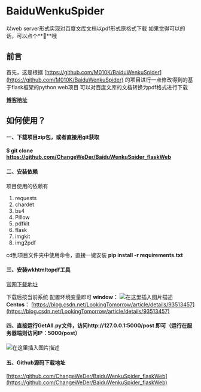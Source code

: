 # BaiduWenkuSpider
以web server形式实现对百度文库文档以pdf形式原格式下载
如果觉得可以的话，可以点个**🌟**哦


## 前言
首先，这是根据
[https://github.com/M010K/BaiduWenkuSpider](https://github.com/M010K/BaiduWenkuSpider)
的项目进行一点修改得到的基于flask框架的python web项目
可以对百度文库的文档转换为pdf格式进行下载

**[博客地址](https://www.upstudy.top/index.php/archives/21/)**

## 如何使用？
#### 一、下载项目zip包，或者直接用git获取

**$ git clone https://github.com/ChangeWeDer/BaiduWenkuSpider_flaskWeb**


#### 二、安装依赖
项目使用的依赖有
1. requests
2. chardet
3. bs4
4. Pillow
5. pdfkit
6. flask
7. imgkit
8. img2pdf

cd到项目文件夹中使用命令，直接一键安装
**pip install -r requirements.txt**

#### 三、安装wkhtmltopdf工具
[官网下载地址](https://wkhtmltopdf.org/downloads.html)

下载后按当前系统
配置环境变量即可
**window：**
![在这里插入图片描述](https://img-blog.csdnimg.cn/20200421234401464.png?x-oss-process=image/watermark,type_ZmFuZ3poZW5naGVpdGk,shadow_10,text_aHR0cHM6Ly9ibG9nLmNzZG4ubmV0L3dlaXhpbl80Mzg3ODMzMg==,size_16,color_FFFFFF,t_70)
**Centos：**
[https://blog.csdn.net/LookingTomorrow/article/details/93513457](https://blog.csdn.net/LookingTomorrow/article/details/93513457)

#### 四、直接运行GetAll.py文件，访问http://127.0.0.1:5000/post 即可（运行在服务器端则访问IP：5000/post）
![在这里插入图片描述](https://img-blog.csdnimg.cn/20200421234635967.png?x-oss-process=image/watermark,type_ZmFuZ3poZW5naGVpdGk,shadow_10,text_aHR0cHM6Ly9ibG9nLmNzZG4ubmV0L3dlaXhpbl80Mzg3ODMzMg==,size_16,color_FFFFFF,t_70)
#### 五、Github源码下载地址
[https://github.com/ChangeWeDer/BaiduWenkuSpider_flaskWeb](https://github.com/ChangeWeDer/BaiduWenkuSpider_flaskWeb)
